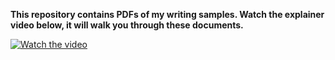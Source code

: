 **This repository contains PDFs of my writing samples. Watch the explainer video below, it will walk you through these documents.**

[![Watch the video](https://i.ibb.co/1RBwbdF/Screenshot-2024-08-28-204052.png)](https://www.loom.com/share/6270b9c16c054180968e1deded9485ec?sid=df446086-48aa-4aa7-87f4-6bc6548f30f4)



